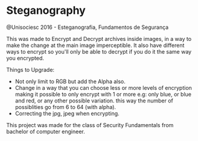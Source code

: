 # Steganography
@Unisociesc 2016 - Esteganografia, Fundamentos de Segurança

This was made to Encrypt and Decrypt archives inside images, in a way to make the change at the main image imperceptible. It also have different ways to encrypt so you'll only be able to decrypt if you do it the same way you encrypted.

Things to Upgrade:
  * Not only limit to RGB but add the Alpha also.
  * Change in a way that you can choose less or more levels of encryption making it possible to only encrypt with 1 or more e.g: only blue, or blue and red, or any other possible variation. this way the number of possiblities go from 6 to 64 (with alpha).
  * Correcting the jpg, jpeg when encrypting.
  

This project was made for the class of Security Fundamentals from bachelor of computer engineer.
